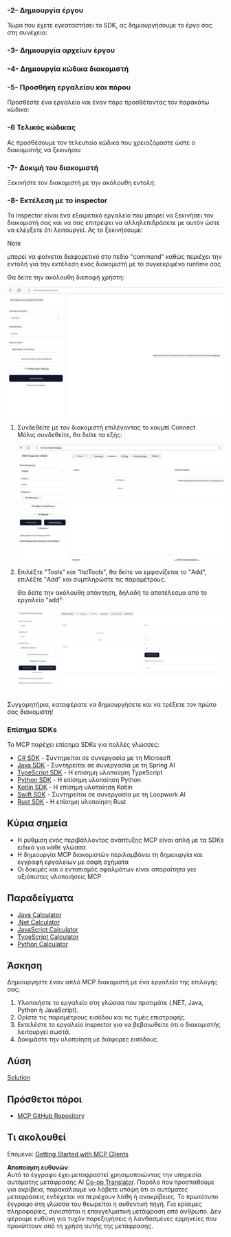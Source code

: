 <!--
CO_OP_TRANSLATOR_METADATA:
{
  "original_hash": "37563349cd6894fe00489bf3b4d488ae",
  "translation_date": "2025-06-02T10:34:55+00:00",
  "source_file": "03-GettingStarted/01-first-server/README.md",
  "language_code": "el"
}
-->
### -2- Δημιουργία έργου

Τώρα που έχετε εγκαταστήσει το SDK, ας δημιουργήσουμε το έργο σας στη συνέχεια:

### -3- Δημιουργία αρχείων έργου

### -4- Δημιουργία κώδικα διακομιστή

### -5- Προσθήκη εργαλείου και πόρου

Προσθέστε ένα εργαλείο και έναν πόρο προσθέτοντας τον παρακάτω κώδικα:

### -6 Τελικός κώδικας

Ας προσθέσουμε τον τελευταίο κώδικα που χρειαζόμαστε ώστε ο διακομιστής να ξεκινήσει:

### -7- Δοκιμή του διακομιστή

Ξεκινήστε τον διακομιστή με την ακόλουθη εντολή:

### -8- Εκτέλεση με το inspector

Το inspector είναι ένα εξαιρετικό εργαλείο που μπορεί να ξεκινήσει τον διακομιστή σας και να σας επιτρέψει να αλληλεπιδράσετε με αυτόν ώστε να ελέγξετε ότι λειτουργεί. Ας το ξεκινήσουμε:

> [!NOTE]
> μπορεί να φαίνεται διαφορετικό στο πεδίο "command" καθώς περιέχει την εντολή για την εκτέλεση ενός διακομιστή με το συγκεκριμένο runtime σας

Θα δείτε την ακόλουθη διεπαφή χρήστη:

![Connect](../../../../translated_images/connect.141db0b2bd05f096fb1dd91273771fd8b2469d6507656c3b0c9df4b3c5473929.el.png)

1. Συνδεθείτε με τον διακομιστή επιλέγοντας το κουμπί Connect  
   Μόλις συνδεθείτε, θα δείτε τα εξής:

   ![Connected](../../../../translated_images/connected.73d1e042c24075d386cacdd4ee7cd748c16364c277d814e646ff2f7b5eefde85.el.png)

2. Επιλέξτε "Tools" και "listTools", θα δείτε να εμφανίζεται το "Add", επιλέξτε "Add" και συμπληρώστε τις παραμέτρους.

   Θα δείτε την ακόλουθη απάντηση, δηλαδή το αποτέλεσμα από το εργαλείο "add":

   ![Result of running add](../../../../translated_images/ran-tool.a5a6ee878c1369ec1e379b81053395252a441799dbf23416c36ddf288faf8249.el.png)

Συγχαρητήρια, καταφέρατε να δημιουργήσετε και να τρέξετε τον πρώτο σας διακομιστή!

### Επίσημα SDKs

Το MCP παρέχει επίσημα SDKs για πολλές γλώσσες:
- [C# SDK](https://github.com/modelcontextprotocol/csharp-sdk) - Συντηρείται σε συνεργασία με τη Microsoft
- [Java SDK](https://github.com/modelcontextprotocol/java-sdk) - Συντηρείται σε συνεργασία με τη Spring AI
- [TypeScript SDK](https://github.com/modelcontextprotocol/typescript-sdk) - Η επίσημη υλοποίηση TypeScript
- [Python SDK](https://github.com/modelcontextprotocol/python-sdk) - Η επίσημη υλοποίηση Python
- [Kotlin SDK](https://github.com/modelcontextprotocol/kotlin-sdk) - Η επίσημη υλοποίηση Kotlin
- [Swift SDK](https://github.com/modelcontextprotocol/swift-sdk) - Συντηρείται σε συνεργασία με τη Loopwork AI
- [Rust SDK](https://github.com/modelcontextprotocol/rust-sdk) - Η επίσημη υλοποίηση Rust

## Κύρια σημεία

- Η ρύθμιση ενός περιβάλλοντος ανάπτυξης MCP είναι απλή με τα SDKs ειδικά για κάθε γλώσσα
- Η δημιουργία MCP διακομιστών περιλαμβάνει τη δημιουργία και εγγραφή εργαλείων με σαφή σχήματα
- Οι δοκιμές και ο εντοπισμός σφαλμάτων είναι απαραίτητα για αξιόπιστες υλοποιήσεις MCP

## Παραδείγματα

- [Java Calculator](../samples/java/calculator/README.md)
- [.Net Calculator](../../../../03-GettingStarted/samples/csharp)
- [JavaScript Calculator](../samples/javascript/README.md)
- [TypeScript Calculator](../samples/typescript/README.md)
- [Python Calculator](../../../../03-GettingStarted/samples/python)

## Άσκηση

Δημιουργήστε έναν απλό MCP διακομιστή με ένα εργαλείο της επιλογής σας:  
1. Υλοποιήστε το εργαλείο στη γλώσσα που προτιμάτε (.NET, Java, Python ή JavaScript).  
2. Ορίστε τις παραμέτρους εισόδου και τις τιμές επιστροφής.  
3. Εκτελέστε το εργαλείο inspector για να βεβαιωθείτε ότι ο διακομιστής λειτουργεί σωστά.  
4. Δοκιμάστε την υλοποίηση με διάφορες εισόδους.

## Λύση

[Solution](./solution/README.md)

## Πρόσθετοι πόροι

- [MCP GitHub Repository](https://github.com/microsoft/mcp-for-beginners)

## Τι ακολουθεί

Επόμενο: [Getting Started with MCP Clients](/03-GettingStarted/02-client/README.md)

**Αποποίηση ευθυνών**:  
Αυτό το έγγραφο έχει μεταφραστεί χρησιμοποιώντας την υπηρεσία αυτόματης μετάφρασης AI [Co-op Translator](https://github.com/Azure/co-op-translator). Παρόλο που προσπαθούμε για ακρίβεια, παρακαλούμε να λάβετε υπόψη ότι οι αυτόματες μεταφράσεις ενδέχεται να περιέχουν λάθη ή ανακρίβειες. Το πρωτότυπο έγγραφο στη γλώσσα του θεωρείται η αυθεντική πηγή. Για κρίσιμες πληροφορίες, συνιστάται η επαγγελματική μετάφραση από άνθρωπο. Δεν φέρουμε ευθύνη για τυχόν παρεξηγήσεις ή λανθασμένες ερμηνείες που προκύπτουν από τη χρήση αυτής της μετάφρασης.